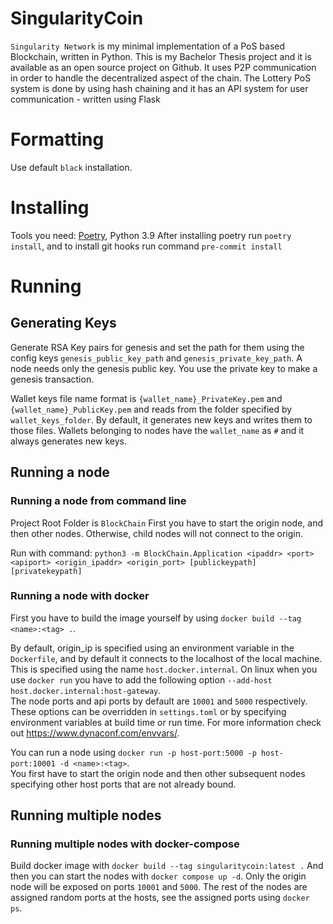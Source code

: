 # SingularityCoin
`Singularity Network` is my minimal implementation of a PoS based Blockchain, written in Python. This is my Bachelor Thesis project and it is available as an open source project on Github. It uses P2P communication in order to handle the decentralized aspect of the chain. The Lottery PoS system is done by using hash chaining and it has an API system for user communication - written using Flask

# Formatting
Use default `black` installation.

# Installing
Tools you need: [Poetry](https://python-poetry.org/), Python 3.9
After installing poetry run `poetry install`, and to install git hooks run command `pre-commit install`

# Running

## Generating Keys
Generate RSA Key pairs for genesis and set the path for them using the config keys `genesis_public_key_path` and `genesis_private_key_path`.
A node needs only the genesis public key. You use the private key to make a genesis transaction.

Wallet keys file name format is `{wallet_name}_PrivateKey.pem` and `{wallet_name}_PublicKey.pem` and reads from the folder specified by `wallet_keys_folder`.
By default, it generates new keys and writes them to those files. Wallets belonging to nodes have the `wallet_name` as `#` and it always generates new keys.
## Running a node
### Running a node from command line
Project Root Folder is `BlockChain`
First you have to start the origin node, and then other nodes. Otherwise, child nodes will not connect to the origin.

Run with command: `python3 -m BlockChain.Application <ipaddr> <port> <apiport> <origin_ipaddr> <origin_port> [publickeypath] [privatekeypath]`


### Running a node with docker
First you have to build the image yourself by using `docker build --tag <name>:<tag> .`.

By default, origin_ip is specified using an environment variable in the `Dockerfile`, and by default it connects to the localhost of the local machine.
This is specified using the name `host.docker.internal`. On linux when you use `docker run` you have to add the following option
`--add-host host.docker.internal:host-gateway`.  
The node ports and api ports by default are `10001` and `5000` respectively.
These options can be overridden in `settings.toml` or by specifying environment variables at build time or run time.
For more information check out https://www.dynaconf.com/envvars/.

You can run a node using `docker run -p host-port:5000 -p host-port:10001 -d <name>:<tag>`.  
You first have to start the origin node and then other subsequent nodes specifying other host ports that are not already bound.

## Running multiple nodes
### Running multiple nodes with docker-compose
Build docker image with `docker build --tag singularitycoin:latest .`
And then you can start the nodes with `docker compose up -d`. Only the origin node will be exposed on ports `10001` and `5000`.
The rest of the nodes are assigned random ports at the hosts, see the assigned ports using `docker ps`.
